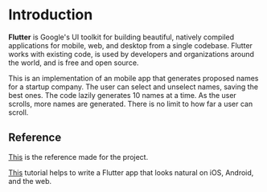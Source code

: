 # Introduction

**Flutter** is Google's UI toolkit for building beautiful, natively compiled applications for mobile, web, and desktop from a single codebase. Flutter works with existing code, is used by developers and organizations around the world, and is free and open source.


This is an implementation of an mobile app  that generates proposed names for a startup company. The user can select and unselect names, saving the best ones. The code lazily generates 10 names at a time. As the user scrolls, more names are generated. There is no limit to how far a user can scroll.

## Reference

[This](https://codelabs.developers.google.com/codelabs/first-flutter-app-pt1/#0) is the reference made for the project.

[This](https://codelabs.developers.google.com/codelabs/first-flutter-app-pt2/#0) tutorial helps to write a Flutter app that looks natural on iOS, Android, and the web.